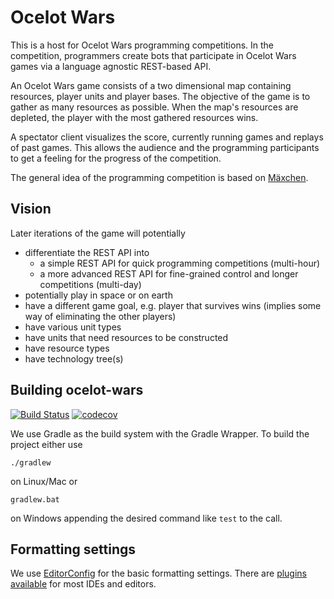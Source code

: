 # Ocelot Wars

This is a host for Ocelot Wars programming competitions.
In the competition, programmers create bots that participate in Ocelot Wars games via a language agnostic REST-based API.

An Ocelot Wars game consists of a two dimensional map containing resources, player units and player bases.
The objective of the game is to gather as many resources as possible.
When the map's resources are depleted, the player with the most gathered resources wins.

A spectator client visualizes the score, currently running games and replays of past games.
This allows the audience and the programming participants to get a feeling for the progress of the competition.

The general idea of the programming competition is based on [Mäxchen](https://github.com/conradthukral/maexchen).

## Vision

Later iterations of the game will potentially

- differentiate the REST API into
    - a simple REST API for quick programming competitions (multi-hour)
    - a more advanced REST API for fine-grained control and longer competitions (multi-day)
- potentially play in space or on earth
- have a different game goal, e.g. player that survives wins (implies some way of eliminating the other players)
- have various unit types
- have units that need resources to be constructed
- have resource types
- have technology tree(s)

## Building ocelot-wars

[![Build Status](https://api.travis-ci.org/ocelot-wars/ocelot-wars.svg)](https://travis-ci.org/ocelot-wars/ocelot-wars)
[![codecov](https://codecov.io/gh/ocelot-wars/ocelot-wars/branch/master/graph/badge.svg)](https://codecov.io/gh/ocelot-wars/ocelot-wars)



We use Gradle as the build system with the Gradle Wrapper. To build the project either use
```
./gradlew
```
on Linux/Mac or
```
gradlew.bat
```
on Windows appending the desired command like `test` to the call.

## Formatting settings

We use [EditorConfig](http://editorconfig.org/) for the basic formatting settings. There are [plugins available](http://editorconfig.org/#download) for most IDEs and editors.
